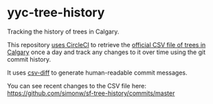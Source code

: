 # yyc-tree-history

Tracking the history of trees in Calgary.

This repository [uses CircleCI](https://circleci.com/gh/simonw/sf-tree-history) to retrieve the [official CSV file of trees in Calgary](https://data.calgary.ca/Environment/Public-Trees/tfs4-3wwa/data) once a day and track any changes to it over time using the git commit history.

It uses [csv-diff](https://github.com/simonw/csv-diff) to generate human-readable commit messages.

You can see recent changes to the CSV file here: https://github.com/simonw/sf-tree-history/commits/master
